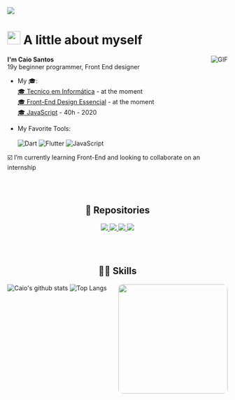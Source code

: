 <img src="https://github.com/xCaio/xCaio/blob/main/bannerCaiocompleta.jpg">
<h1><img src="https://emojis.slackmojis.com/emojis/images/1531849430/4246/blob-sunglasses.gif?1531849430" width="30"/> A little about myself</h1>
  <img align="right" alt="GIF" src="https://i.pinimg.com/originals/e4/26/70/e426702edf874b181aced1e2fa5c6cde.gif" />
<p><strong>I'm Caio Santos</strong> <br> 19y beginner programmer, Front End designer</p>


- My 🎓: <br>
  <a href="https://epsa.com.br" target="_blank"> 🎓 Tecnico em Informática</a> - at the moment <br>
  <a href="https://www.udemy.com/course/front-end-essencial/" target="_blank"> 🎓 Front-End Design Essencial</a> - at the moment <br>
  <a href="https://www.cursoemvideo.com/course/javascript/" target="_blank"> 🎓 JavaScript</a> - 40h - 2020
  


- My Favorite Tools: <br> <br>
![Dart](https://img.shields.io/badge/dart-%230175C2.svg?style=for-the-badge&logo=dart&logoColor=white) 
![Flutter](https://img.shields.io/badge/Flutter-%2302569B.svg?style=for-the-badge&logo=Flutter&logoColor=white) 
![JavaScript](https://img.shields.io/badge/javascript-%23323330.svg?style=for-the-badge&logo=javascript&logoColor=%23F7DF1E) <br>



 :ballot_box_with_check: I’m currently learning Front-End and looking to collaborate on an internship
 
 <br><br>

<div align="center">
  <h2>📕 Repositories</h2>
<a href="https://github.com/xcaio/atividades-do-cenora">
  <img src="https://github-readme-stats.vercel.app/api/pin/?username=xcaio&repo=atividades-do-cenora&theme=dark" />
</a>
<a href="https://github.com/xcaio/Ava-Landing-Page">
  <img src="https://github-readme-stats.vercel.app/api/pin/?username=xcaio&repo=Ava-Landing-Page&theme=dark" />
</a>
  <a href="https://github.com/xCaio/crud-app">
  <img src="https://github-readme-stats.vercel.app/api/pin/?username=xcaio&repo=crud-app&theme=dark" />
</a>
  </a>
  <a href="https://github.com/GstvMagalhaes/projeto_epsa">
  <img src="https://github-readme-stats.vercel.app/api/pin/?username=xcaio&repo=projeto_epsa&theme=dark" />
</a>
  
  
</div>

 <br><br>
 
 <h2 align="center"> 👨‍💻 Skills</h2>
 <img align="right" src="https://github.com/xCaio/xCaio/blob/main/bg.jpg" width="250" style="border-radius: 10px;">
 
![Caio's github stats](https://bad-apple-github-readme.vercel.app/api?show_bg=1&username=xCaio)
![Top Langs](https://github-readme-stats.vercel.app/api/top-langs/?username=xCaio&layout=compact)

